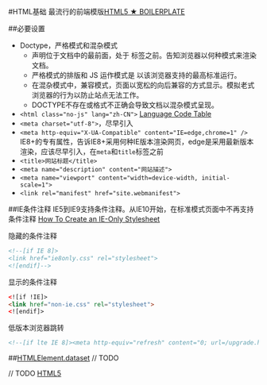 #HTML基础
最流行的前端模版[HTML5 ★ BOILERPLATE](https://html5boilerplate.com/)

##必要设置
+ Doctype，严格模式和混杂模式
    + <!DOCTYPE> 声明位于文档中的最前面，处于 <html> 标签之前。告知浏览器以何种模式来渲染文档。
    + 严格模式的排版和 JS 运作模式是 以该浏览器支持的最高标准运行。
    + 在混杂模式中，兼容模式，页面以宽松的向后兼容的方式显示。模拟老式浏览器的行为以防止站点无法工作。
    + DOCTYPE不存在或格式不正确会导致文档以混杂模式呈现。
+ `<html class="no-js" lang="zh-CN">` [Language Code Table](http://www.lingoes.cn/zh/translator/langcode.htm)
+ `<meta charset="utf-8">`，尽早引入
+ `<meta http-equiv="X-UA-Compatible" content="IE=edge,chrome=1" />` IE8+的专有属性，告诉IE8+采用何种IE版本渲染网页，edge是采用最新版本渲染，应该尽早引入，在`meta`和`title`标签之前
+ `<title>网站标题</title>`
+ `<meta name="description" content="网站描述">`
+ `<meta name="viewport" content="width=device-width, initial-scale=1">`
+ `<link rel="manifest" href="site.webmanifest">`


##IE条件注释
IE5到IE9支持条件注释。从IE10开始，在标准模式页面中不再支持条件注释
[How To Create an IE-Only Stylesheet](https://css-tricks.com/how-to-create-an-ie-only-stylesheet/)

隐藏的条件注释
``` HTML
<!--[if IE 8]>
<link href="ie8only.css" rel="stylesheet">
<![endif]-->
```

显示的条件注释
``` HTML
<![if !IE]>
<link href="non-ie.css" rel="stylesheet">
<![endif]>
```

低版本浏览器跳转
``` HTML
<!--[if lte IE 8]><meta http-equiv="refresh" content="0; url=/upgrade.htm"><![endif]-->
```

##[HTMLElement.dataset](https://developer.mozilla.org/zh-CN/docs/Web/API/HTMLElement/dataset)
// TODO

// TODO
[HTML5](https://developer.mozilla.org/zh-CN/docs/Web/Guide/HTML/HTML5)